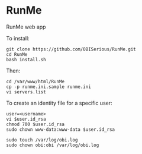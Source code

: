# RunMe
RunMe web app

To install:

```
git clone https://github.com/OBISerious/RunMe.git
cd RunMe
bash install.sh
```

Then:
```
cd /var/www/html/RunMe
cp -p runme.ini.sample runme.ini
vi servers.list
```

To create an identity file for a specific user:
```
user=<username>
vi $user.id_rsa
chmod 700 $user.id_rsa
sudo chown www-data:www-data $user.id_rsa
```

```
sudo touch /var/log/obi.log
sudo chown obi:obi /var/log/obi.log
```
